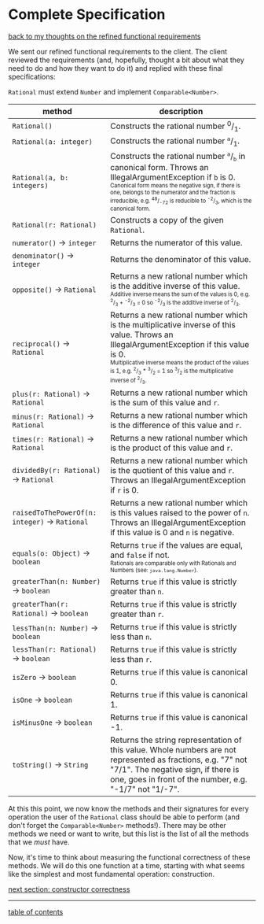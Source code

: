 # Complete Specification
[back to my thoughts on the refined functional requirements](refined_functional_requirements_my_thoughts.md)

We sent our refined functional requirements to the client. The client reviewed the requirements (and, hopefully, thought a bit about what they need to do and how they want to do it) and replied with these final specifications:

`Rational` must extend `Number` and implement `Comparable<Number>`.

| method | description |
| ------ | ----------- |
| `Rational()` | Constructs the rational number <sup>0</sup>/<sub>1</sub>. |
| `Rational(a: integer)` | Constructs the rational number <sup>`a`</sup>/<sub>1</sub>. |
| `Rational(a, b: integers)` | Constructs the rational number <sup>`a`</sup>/<sub>`b`</sub> in canonical form.  Throws an IllegalArgumentException if `b` is 0.<br /><sup><sub>Canonical form means the negative sign, if there is one, belongs to the numerator and the fraction is irreducible, e.g. <sup>48</sup>/<sub>-72</sub> is reducible to <sup>-2</sup>/<sub>3</sub>, which is the canonical form.</sub></sup> |
| `Rational(r: Rational)` | Constructs a copy of the given `Rational`. |
| `numerator()` &rarr; `integer` | Returns the numerator of this value. |
| `denominator()` &rarr; `integer` | Returns the denominator of this value. |
| `opposite()` &rarr; `Rational` | Returns a new rational number which is the additive inverse of this value.<br /><sup><sub>Additive inverse means the sum of the values is 0, e.g. <sup>2</sup>/<sub>3</sub> + <sup>-2</sup>/<sub>3</sub> = 0 so <sup>-2</sup>/<sub>3</sub> is the additive inverse of <sup>2</sup>/<sub>3</sub>.</sub></sup> |
| `reciprocal()` &rarr; `Rational` | Returns a new rational number which is the multiplicative inverse of this value. Throws an IllegalArgumentException if this value is 0.<br /><sup><sub>Multiplicative inverse means the product of the values is 1, e.g. <sup>2</sup>/<sub>3</sub> * <sup>3</sup>/<sub>2</sub> = 1 so <sup>3</sup>/<sub>2</sub> is the multiplicative inverse of <sup>2</sup>/<sub>3</sub>.</sub></sup> |
| `plus(r: Rational)` &rarr; `Rational` | Returns a new rational number which is the sum of this value and `r`. |
| `minus(r: Rational)` &rarr; `Rational` | Returns a new rational number which is the difference of this value and `r`. |
| `times(r: Rational)` &rarr; `Rational` | Returns a new rational number which is the product of this value and `r`. |
| `dividedBy(r: Rational)` &rarr; `Rational` | Returns a new rational number which is the quotient of this value and `r`. Throws an IllegalArgumentException if `r` is 0. |
| `raisedToThePowerOf(n: integer)` &rarr; `Rational` | Returns a new rational number which is this values raised to the power of `n`.  Throws an IllegalArgumentException if this value is 0 and `n` is negative. |
| `equals(o: Object)` &rarr; `boolean` | Returns `true` if the values are equal, and `false` if not.<br /><sup><sub>Rationals are comparable only with Rationals and Numbers (see: `java.lang.Number`).</sub></sup>  |
| `greaterThan(n: Number)` &rarr; `boolean` | Returns `true` if this value is strictly greater than `n`. |
| `greaterThan(r: Rational)` &rarr; `boolean` | Returns `true` if this value is strictly greater than `r`. |
| `lessThan(n: Number)` &rarr; `boolean` | Returns `true` if this value is strictly less than `n`. |
| `lessThan(r: Rational)` &rarr; `boolean` | Returns `true` if this value is strictly less than `r`. |
| `isZero` &rarr; `boolean` | Returns `true` if this value is canonical 0. |
| `isOne` &rarr; `boolean` | Returns `true` if this value is canonical 1. |
| `isMinusOne` &rarr; `boolean` | Returns `true` if this value is canonical -1. |
| `toString()` &rarr; `String` | Returns the string representation of this value. Whole numbers are not represented as fractions, e.g. "7" not "7/1".  The negative sign, if there is one, goes in front of the number, e.g. "-1/7" not "1/-7".|

At this this point, we now know the methods and their signatures for every operation the user of the `Rational` class should be able to perform (and don't forget the `Comparable<Number>` methods!).  There may be other methods we need or want to write, but this list is the list of all the methods that we *must* have.

Now, it's time to think about measuring the functional correctness of these methods.  We will do this one function at a time, starting with what seems like the simplest and most fundamental operation: construction.

[next section: constructor correctness](constructor_correctness.md)

<hr>

[table of contents](toc.md)
